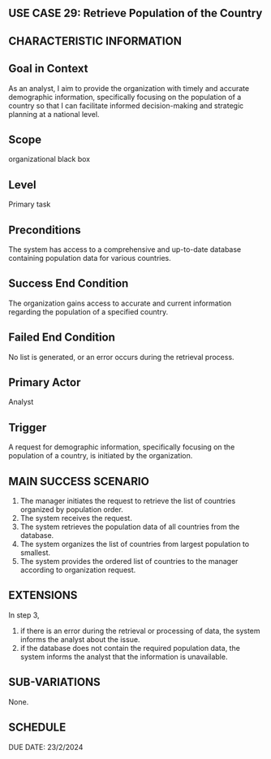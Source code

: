 USE CASE 29: Retrieve   Population of the Country
---------------------------------

CHARACTERISTIC INFORMATION
------------------------------------------------------------------

Goal in Context
---------------------------------

As an analyst, I aim to provide the organization with timely and accurate demographic information, specifically focusing on the population of a country so that I can facilitate informed decision-making and strategic planning at a national level.


Scope
---------------------------------

organizational black box


Level
---------------------------------

Primary task


Preconditions
---------------------------------

The system has access to a comprehensive and up-to-date database containing population data for various countries.



Success End Condition
---------------------------------

The organization gains access to accurate and current information regarding the population of a specified country.


Failed End Condition
---------------------------------

No list is generated, or an error occurs during the retrieval process.

Primary Actor  
---------------------------------

Analyst

Trigger
---------------------------------

A request for demographic information, specifically focusing on the population of a country, is initiated by the organization.


MAIN SUCCESS SCENARIO
---------------------------------

1. The manager initiates the request to retrieve the list of countries organized by population order.
2. The system receives the request.
3. The system retrieves the population data of all countries from the database.
4. The system organizes the list of countries from largest population to smallest.
5. The system provides the ordered list of countries to the manager according to organization request. 


EXTENSIONS
---------------------------------

In step 3,

1. if there is an error during the retrieval or processing of data, the system informs the analyst about the issue.
2. if the database does not contain the required population data, the system informs the analyst that the information is unavailable.


SUB-VARIATIONS
---------------------------------

None.


SCHEDULE
---------------------------------

DUE DATE: 23/2/2024
